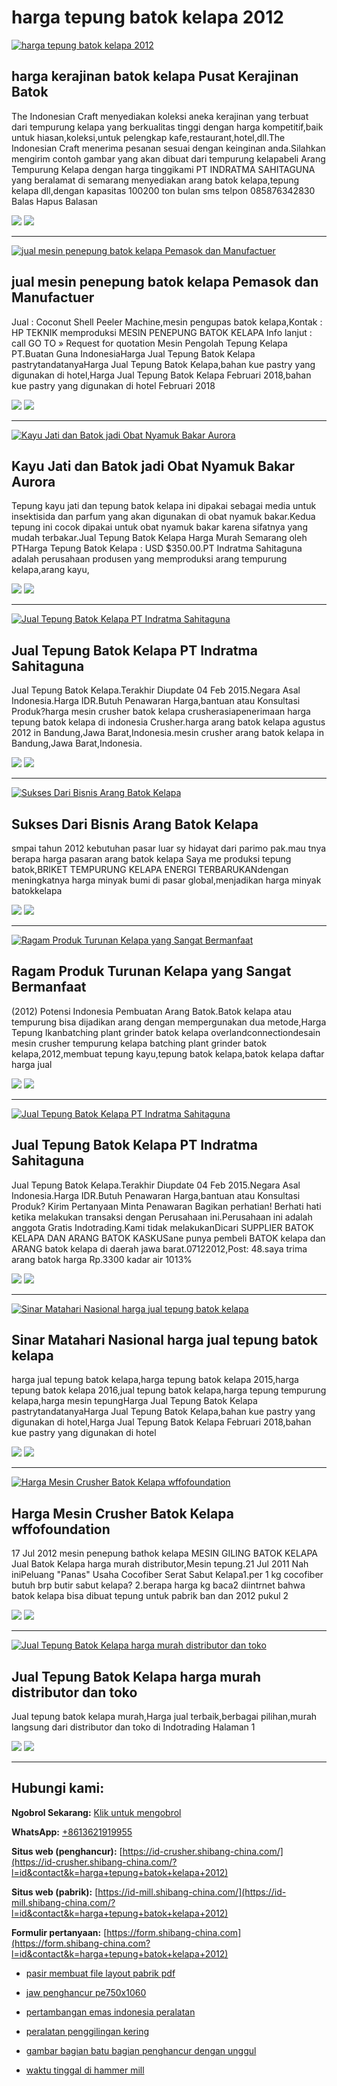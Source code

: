 # harga tepung batok kelapa 2012

<a href="https://swt.shibang-china.com/?l=id&img&k=harga+tepung+batok+kelapa+2012" target="_blank">![harga tepung batok kelapa 2012](http://static.shibang-china.com/all-800x300/305.jpg)</a>

## harga kerajinan batok kelapa Pusat Kerajinan Batok
The Indonesian Craft menyediakan koleksi aneka kerajinan yang terbuat dari tempurung kelapa yang berkualitas tinggi dengan harga kompetitif,baik untuk hiasan,koleksi,untuk pelengkap kafe,restaurant,hotel,dll.The Indonesian Craft menerima pesanan sesuai dengan keinginan anda.Silahkan mengirim contoh gambar yang akan dibuat dari tempurung kelapabeli Arang Tempurung Kelapa dengan harga tinggikami PT INDRATMA SAHITAGUNA yang beralamat di semarang menyediakan arang batok kelapa,tepung kelapa dll,dengan kapasitas 100200 ton bulan sms telpon 085876342830 Balas Hapus Balasan


<a href="https://whatsapp.shibangsoft.com/WhatsApp.php" target="_blank" title="WhatsApp">![](http://static.shibang-china.com/icon/whatsapp.png)</a> <a href="https://swt.shibang-china.com/?l=id&icon&k=harga+tepung+batok+kelapa+2012" target="_blank">![](http://static.shibang-china.com/icon/chat-id.png)</a>

---

<a href="https://swt.shibang-china.com/?l=id&img&k=harga+tepung+batok+kelapa+2012" target="_blank">![jual mesin penepung batok kelapa Pemasok dan Manufactuer](http://static.shibang-china.com/all-800x300/1450.jpg)</a>

## jual mesin penepung batok kelapa Pemasok dan Manufactuer
Jual : Coconut Shell Peeler Machine,mesin pengupas batok kelapa,Kontak : HP TEKNIK memproduksi MESIN PENEPUNG BATOK KELAPA Info lanjut : call GO TO » Request for quotation Mesin Pengolah Tepung Kelapa PT.Buatan Guna IndonesiaHarga Jual Tepung Batok Kelapa pastrytandatanyaHarga Jual Tepung Batok Kelapa,bahan kue pastry yang digunakan di hotel,Harga Jual Tepung Batok Kelapa Februari 2018,bahan kue pastry yang digunakan di hotel Februari 2018


<a href="https://whatsapp.shibangsoft.com/WhatsApp.php" target="_blank" title="WhatsApp">![](http://static.shibang-china.com/icon/whatsapp.png)</a> <a href="https://swt.shibang-china.com/?l=id&icon&k=harga+tepung+batok+kelapa+2012" target="_blank">![](http://static.shibang-china.com/icon/chat-id.png)</a>

---

<a href="https://swt.shibang-china.com/?l=id&img&k=harga+tepung+batok+kelapa+2012" target="_blank">![Kayu Jati dan Batok jadi Obat Nyamuk Bakar Aurora](http://static.shibang-china.com/all-800x300/549.jpg)</a>

## Kayu Jati dan Batok jadi Obat Nyamuk Bakar Aurora
Tepung kayu jati dan tepung batok kelapa ini dipakai sebagai media untuk insektisida dan parfum yang akan digunakan di obat nyamuk bakar.Kedua tepung ini cocok dipakai untuk obat nyamuk bakar karena sifatnya yang mudah terbakar.Jual Tepung Batok Kelapa Harga Murah Semarang oleh PTHarga Tepung Batok Kelapa : USD $350.00.PT Indratma Sahitaguna adalah perusahaan produsen yang memproduksi arang tempurung kelapa,arang kayu,


<a href="https://whatsapp.shibangsoft.com/WhatsApp.php" target="_blank" title="WhatsApp">![](http://static.shibang-china.com/icon/whatsapp.png)</a> <a href="https://swt.shibang-china.com/?l=id&icon&k=harga+tepung+batok+kelapa+2012" target="_blank">![](http://static.shibang-china.com/icon/chat-id.png)</a>

---

<a href="https://swt.shibang-china.com/?l=id&img&k=harga+tepung+batok+kelapa+2012" target="_blank">![Jual Tepung Batok Kelapa PT Indratma Sahitaguna](http://static.shibang-china.com/all-800x300/443.jpg)</a>

## Jual Tepung Batok Kelapa PT Indratma Sahitaguna
Jual Tepung Batok Kelapa.Terakhir Diupdate 04 Feb 2015.Negara Asal Indonesia.Harga IDR.Butuh Penawaran Harga,bantuan atau Konsultasi Produk?harga mesin crusher batok kelapa crusherasiapenerimaan harga tepung batok kelapa di indonesia Crusher.harga arang batok kelapa agustus 2012 in Bandung,Jawa Barat,Indonesia.mesin crusher arang batok kelapa in Bandung,Jawa Barat,Indonesia.


<a href="https://whatsapp.shibangsoft.com/WhatsApp.php" target="_blank" title="WhatsApp">![](http://static.shibang-china.com/icon/whatsapp.png)</a> <a href="https://swt.shibang-china.com/?l=id&icon&k=harga+tepung+batok+kelapa+2012" target="_blank">![](http://static.shibang-china.com/icon/chat-id.png)</a>

---

<a href="https://swt.shibang-china.com/?l=id&img&k=harga+tepung+batok+kelapa+2012" target="_blank">![Sukses Dari Bisnis Arang Batok Kelapa](http://static.shibang-china.com/all-800x300/1145.jpg)</a>

## Sukses Dari Bisnis Arang Batok Kelapa
smpai tahun 2012 kebutuhan pasar luar sy hidayat dari parimo pak.mau tnya berapa harga pasaran arang batok kelapa Saya me produksi tepung batok,BRIKET TEMPURUNG KELAPA ENERGI TERBARUKANdengan meningkatnya harga minyak bumi di pasar global,menjadikan harga minyak batokkelapa


<a href="https://whatsapp.shibangsoft.com/WhatsApp.php" target="_blank" title="WhatsApp">![](http://static.shibang-china.com/icon/whatsapp.png)</a> <a href="https://swt.shibang-china.com/?l=id&icon&k=harga+tepung+batok+kelapa+2012" target="_blank">![](http://static.shibang-china.com/icon/chat-id.png)</a>

---

<a href="https://swt.shibang-china.com/?l=id&img&k=harga+tepung+batok+kelapa+2012" target="_blank">![Ragam Produk Turunan Kelapa yang Sangat Bermanfaat](http://static.shibang-china.com/all-800x300/782.jpg)</a>

## Ragam Produk Turunan Kelapa yang Sangat Bermanfaat
(2012) Potensi Indonesia Pembuatan Arang Batok.Batok kelapa atau tempurung bisa dijadikan arang dengan mempergunakan dua metode,Harga Tepung Ikanbatching plant grinder batok kelapa overlandconnectiondesain mesin crusher tempurung kelapa batching plant grinder batok kelapa,2012,membuat tepung kayu,tepung batok kelapa,batok kelapa daftar harga jual


<a href="https://whatsapp.shibangsoft.com/WhatsApp.php" target="_blank" title="WhatsApp">![](http://static.shibang-china.com/icon/whatsapp.png)</a> <a href="https://swt.shibang-china.com/?l=id&icon&k=harga+tepung+batok+kelapa+2012" target="_blank">![](http://static.shibang-china.com/icon/chat-id.png)</a>

---

<a href="https://swt.shibang-china.com/?l=id&img&k=harga+tepung+batok+kelapa+2012" target="_blank">![Jual Tepung Batok Kelapa PT Indratma Sahitaguna](http://static.shibang-china.com/all-800x300/1276.jpg)</a>

## Jual Tepung Batok Kelapa PT Indratma Sahitaguna
Jual Tepung Batok Kelapa.Terakhir Diupdate 04 Feb 2015.Negara Asal Indonesia.Harga IDR.Butuh Penawaran Harga,bantuan atau Konsultasi Produk? Kirim Pertanyaan Minta Penawaran Bagikan perhatian! Berhati hati ketika melakukan transaksi dengan Perusahaan ini.Perusahaan ini adalah anggota Gratis Indotrading.Kami tidak melakukanDicari SUPPLIER BATOK KELAPA DAN ARANG BATOK KASKUSane punya pembeli BATOK kelapa dan ARANG batok kelapa di daerah jawa barat.07122012,Post: 48.saya trima arang batok harga Rp.3300 kadar air 1013%


<a href="https://whatsapp.shibangsoft.com/WhatsApp.php" target="_blank" title="WhatsApp">![](http://static.shibang-china.com/icon/whatsapp.png)</a> <a href="https://swt.shibang-china.com/?l=id&icon&k=harga+tepung+batok+kelapa+2012" target="_blank">![](http://static.shibang-china.com/icon/chat-id.png)</a>

---

<a href="https://swt.shibang-china.com/?l=id&img&k=harga+tepung+batok+kelapa+2012" target="_blank">![Sinar Matahari Nasional harga jual tepung batok kelapa](http://static.shibang-china.com/all-800x300/365.jpg)</a>

## Sinar Matahari Nasional harga jual tepung batok kelapa
harga jual tepung batok kelapa,harga tepung batok kelapa 2015,harga tepung batok kelapa 2016,jual tepung batok kelapa,harga tepung tempurung kelapa,harga mesin tepungHarga Jual Tepung Batok Kelapa pastrytandatanyaHarga Jual Tepung Batok Kelapa,bahan kue pastry yang digunakan di hotel,Harga Jual Tepung Batok Kelapa Februari 2018,bahan kue pastry yang digunakan di hotel


<a href="https://whatsapp.shibangsoft.com/WhatsApp.php" target="_blank" title="WhatsApp">![](http://static.shibang-china.com/icon/whatsapp.png)</a> <a href="https://swt.shibang-china.com/?l=id&icon&k=harga+tepung+batok+kelapa+2012" target="_blank">![](http://static.shibang-china.com/icon/chat-id.png)</a>

---

<a href="https://swt.shibang-china.com/?l=id&img&k=harga+tepung+batok+kelapa+2012" target="_blank">![Harga Mesin Crusher Batok Kelapa wffofoundation](http://static.shibang-china.com/all-800x300/1226.jpg)</a>

## Harga Mesin Crusher Batok Kelapa wffofoundation
17 Jul 2012 mesin penepung bathok kelapa MESIN GILING BATOK KELAPA Jual Batok Kelapa harga murah distributor,Mesin tepung.21 Jul 2011 Nah iniPeluang "Panas" Usaha Cocofiber Serat Sabut Kelapa1.per 1 kg cocofiber butuh brp butir sabut kelapa? 2.berapa harga kg baca2 diintrnet bahwa batok kelapa bisa dibuat tepung untuk pabrik ban dan 2012 pukul 2


<a href="https://whatsapp.shibangsoft.com/WhatsApp.php" target="_blank" title="WhatsApp">![](http://static.shibang-china.com/icon/whatsapp.png)</a> <a href="https://swt.shibang-china.com/?l=id&icon&k=harga+tepung+batok+kelapa+2012" target="_blank">![](http://static.shibang-china.com/icon/chat-id.png)</a>

---

<a href="https://swt.shibang-china.com/?l=id&img&k=harga+tepung+batok+kelapa+2012" target="_blank">![Jual Tepung Batok Kelapa harga murah distributor dan toko](http://static.shibang-china.com/all-800x300/908.jpg)</a>

## Jual Tepung Batok Kelapa harga murah distributor dan toko
Jual tepung batok kelapa murah,Harga jual terbaik,berbagai pilihan,murah langsung dari distributor dan toko di Indotrading Halaman 1

<a href="https://whatsapp.shibangsoft.com/WhatsApp.php" target="_blank" title="WhatsApp">![](http://static.shibang-china.com/icon/whatsapp.png)</a> <a href="https://swt.shibang-china.com/?l=id&icon&k=harga+tepung+batok+kelapa+2012" target="_blank">![](http://static.shibang-china.com/icon/chat-id.png)</a>

---
## Hubungi kami:

**Ngobrol Sekarang:** [Klik untuk mengobrol](https://swt.shibang-china.com?l=id&contact&k=harga+tepung+batok+kelapa+2012)

**WhatsApp:**  [+8613621919955](https://whatsapp.shibangsoft.com/WhatsApp.php)

**Situs web (penghancur):** [https://id-crusher.shibang-china.com/](https://id-crusher.shibang-china.com/?l=id&contact&k=harga+tepung+batok+kelapa+2012)

**Situs web (pabrik):** [https://id-mill.shibang-china.com/](https://id-mill.shibang-china.com/?l=id&contact&k=harga+tepung+batok+kelapa+2012)

**Formulir pertanyaan:** [https://form.shibang-china.com](https://form.shibang-china.com?l=id&contact&k=harga+tepung+batok+kelapa+2012)

* [pasir membuat file layout pabrik pdf](../31/pasir%20membuat%20file%20layout%20pabrik%20pdf.md)

* [jaw penghancur pe750x1060](../33/jaw%20penghancur%20pe750x1060.md)

* [pertambangan emas indonesia peralatan](../33/pertambangan%20emas%20indonesia%20peralatan.md)

* [peralatan penggilingan kering](../40/peralatan%20penggilingan%20kering.md)

* [gambar bagian batu bagian penghancur dengan unggul](../37/gambar%20bagian%20batu%20bagian%20penghancur%20dengan%20unggul.md)

* [waktu tinggal di hammer mill](../40/waktu%20tinggal%20di%20hammer%20mill.md)
